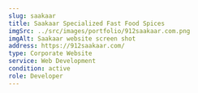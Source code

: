 ```yaml
---
slug: saakaar
title: Saakaar Specialized Fast Food Spices
imgSrc: ../src/images/portfolio/912saakaar.com.png
imgAlt: Saakaar website screen shot
address: https://912saakaar.com/
type: Corporate Website
service: Web Development
condition: active
role: Developer
---
```

